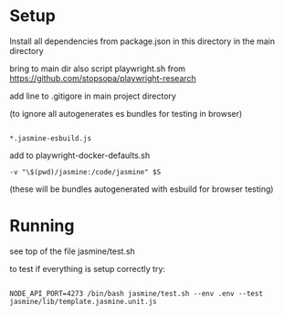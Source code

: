 # Setup

Install all dependencies from package.json in this directory in the main directory

bring to main dir also script playwright.sh from https://github.com/stopsopa/playwright-research

add line to .gitigore in main project directory

(to ignore all autogenerates es bundles for testing in browser)

```

*.jasmine-esbuild.js

```

add to playwright-docker-defaults.sh

```
-v "\$(pwd)/jasmine:/code/jasmine" $S
```

(these will be bundles autogenerated with esbuild for browser testing)

# Running

see top of the file jasmine/test.sh

to test if everything is setup correctly try:

```

NODE_API_PORT=4273 /bin/bash jasmine/test.sh --env .env --test jasmine/lib/template.jasmine.unit.js

```

